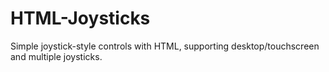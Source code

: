 # HTML-Joysticks
Simple joystick-style controls with HTML, supporting desktop/touchscreen and multiple joysticks.
